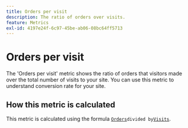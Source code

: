 ```yaml
---
title: Orders per visit
description: The ratio of orders over visits.
feature: Metrics
exl-id: 4197e24f-6c97-45be-ab06-08bc64ff5713
---
```

# Orders per visit

The 'Orders per visit' metric shows the ratio of orders that visitors made over the total number of visits to your site. You can use this metric to understand conversion rate for your site.

## How this metric is calculated

This metric is calculated using the formula [`Orders`](orders.md)` divided by `[`Visits`](visits.md).
